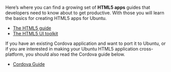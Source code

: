 





Here’s where you can find a growing set of **HTML5 apps** guides that
developers need to know about to get productive. With those you will learn the
basics for creating HTML5 apps for Ubuntu.

  * [The HTML5 guide](html5-guide.md)
  * [The HTML5 UI toolkit](introduction-to-the-html5-ui-toolkit.md)

If you have an existing Cordova application and want to port it to Ubuntu, or
if you are interested in making your Ubuntu HTML5 application cross-platform,
you should also read the Cordova guide below.

  * [Cordova Guide](cordova-guide.md)





